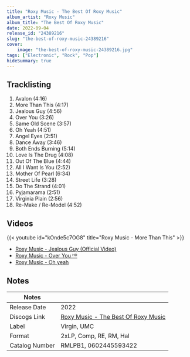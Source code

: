 ```yaml
---
title: "Roxy Music - The Best Of Roxy Music"
album_artist: "Roxy Music"
album_title: "The Best Of Roxy Music"
date: 2022-09-04
release_id: "24389216"
slug: "the-best-of-roxy-music-24389216"
cover:
    image: "the-best-of-roxy-music-24389216.jpg"
tags: ["Electronic", "Rock", "Pop"]
hideSummary: true
---
```


## Tracklisting
1. Avalon (4:16)
2. More Than This (4:17)
3. Jealous Guy (4:56)
4. Over You (3:26)
5. Same Old Scene (3:57)
6. Oh Yeah (4:51)
7. Angel Eyes (2:51)
8. Dance Away (3:46)
9. Both Ends Burning (5:14)
10. Love Is The Drug (4:08)
11. Out Of The Blue (4:44)
12. All I Want Is You (2:52)
13. Mother Of Pearl (6:34)
14. Street Life (3:28)
15. Do The Strand (4:01)
16. Pyjamarama (2:51)
17. Virginia Plain (2:56)
18. Re-Make / Re-Model (4:52)

## Videos
{{< youtube id="kOnde5c7OG8" title="Roxy Music - More Than This" >}}
- [Roxy Music - Jealous Guy (Official Video)](https://www.youtube.com/watch?v=hRzGzRqNj58)
- [Roxy Music - Over You ᴴᴰ](https://www.youtube.com/watch?v=Lm84LZF66_w)
- [Roxy Music - Oh yeah](https://www.youtube.com/watch?v=rpuiPhxsZLo)

## Notes

| Notes          |             |
| ---------------| ----------- |
| Release Date   | 2022 |
| Discogs Link   | [Roxy Music - The Best Of Roxy Music](https://www.discogs.com/release/24389216) |
| Label          | Virgin, UMC |
| Format         | 2xLP, Comp, RE, RM, Hal |
| Catalog Number | RMLPB1, 0602445593422 |

